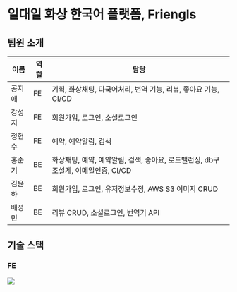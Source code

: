 # 일대일 화상 한국어 플랫폼, Friengls

## 팀원 소개

| 이름 | 역할 | 담당 |
| ------ | -- | -- |
| 공지애 | FE | 기획, 화상채팅, 다국어처리, 번역 기능, 리뷰, 좋아요 기능, CI/CD |
| 강성지 | FE | 회원가입, 로그인, 소셜로그인 |
| 정현수 | FE | 예약, 예약알림, 검색 |
| 홍준기 | BE | 화상채팅, 예약, 예약알림, 검색, 좋아요, 로드밸런싱, db구조설계, 이메일인증, CI/CD |
| 김윤하 | BE | 회원가입, 로그인, 유저정보수정, AWS S3 이미지 CRUD |
| 배정민 | BE | 리뷰 CRUD, 소셜로그인, 번역기 API |

## 기술 스택
### FE
<img src="https://img.shields.io/badge/React-61DAFB?style=for-the-badge&logo=React&logoColor=white">
